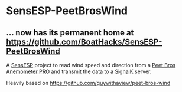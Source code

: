 # SensESP-PeetBrosWind

## ... now has its permanent home at https://github.com/BoatHacks/SensESP-PeetBrosWind

A [SensESP](https://github.com/SignalK/SensESP/) project to read wind speed and direction from a [Peet Bros Anemometer PRO](https://www.peetbros.com/shop/item.aspx?itemid=137) and transmit the data to a [SignalK](https://www.signalk.org) server.

Heavily based on https://github.com/guywithaview/peet-bros-wind
